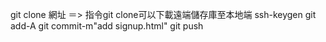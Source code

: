 git clone 網址 ＝> 指令git clone可以下載遠端儲存庫至本地端
ssh-keygen
git add-A
git commit-m"add signup.html"
git push
